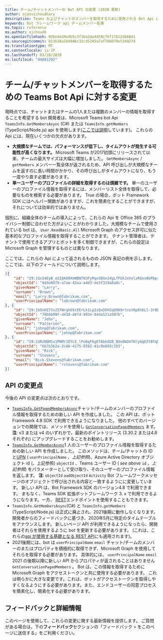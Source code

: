 ```yaml
---
title: チーム/チャットメンバーの Bot API の変更 (2020 更新)
author: ojasvichoudhary
description: Teams およびチャットのメンバーを取得するために使用される Bot Api に関する今後の変更点と進行中の変更点について説明します。
keywords: bot フレームワーク api チームメンバー名簿
ms.topic: reference
ms.author: ojchoudh
ms.openlocfilehash: 926e4e39e4b5c3f1ba34a4458cf6f17612d86841
ms.sourcegitcommit: b13b38a104946c32cd5245a7af706070e534927d
ms.translationtype: MT
ms.contentlocale: ja-JP
ms.lasthandoff: 03/28/2020
ms.locfileid: "44801292"
---
```

# <a name="changes-to-teams-bot-apis-for-fetching-teamchat-members"></a>チーム/チャットメンバーを取得するための Teams Bot Api に対する変更

現時点では、チャットまたはチームの1人または複数のメンバーの情報を取得することを希望する bot 開発者は、Microsoft Teams bot Api `TeamsInfo.GetMembersAsync` (C#) または `TeamsInfo.getMembers` (TypeScript/Node.js) api を使用します[(ここでは説明](https://docs.microsoft.com/microsoftteams/platform/bots/how-to/get-teams-context?tabs=dotnet#fetching-the-roster-or-user-profile)しています)。 これらの Api には、現在いくつかの欠点があります。

* **大規模なチームでは、パフォーマンスが低下し、タイムアウトが発生する可能性が高くなります。** Microsoft Teams が2017初頭にリリースされて以来、チームの最大サイズは大幅に増加しました。 `GetMembersAsync` / `getMembers` メンバー一覧全体が返されるため、API 呼び出しが大規模なチームを返すのに長い時間がかかり、その呼び出しがタイムアウトになり、もう一度やり直す必要があります。
* **単一ユーザーのプロファイルの詳細を取得するのは煩雑です。** 単一のユーザーのプロファイル情報を取得するには、メンバーリスト全体を取得して、必要なものを検索する必要があります。 True の場合、ボット Framework SDK にはヘルパー関数がありますが、これを簡素化することができますが、それについては効率的ではありません。

個別に、組織全体のチームの導入によって、これらの Api を Office 365 のプライバシー制御に合わせた方がよいことがわかりました。大規模なチームで使用されている bot は、 `User.ReadBasic.All` Microsoft Graph のアクセス許可に似た基本的なプロファイル情報を取得することができます。 テナント管理者は、テナントで使用できるアプリとボットを多く制御できますが、これらの設定は Microsoft Graph を管理するものとは異なります。

ここでは、これらの Api によって返されるものの JSON 表記の例を示します。 ここでは、以下のフィールドについて説明します。

```json
[{
    "id": "29:1GcS4EyB_oSI8A88XmWBN7NJFyMqe3QGnJdgLfFGkJnVelzRGos0bPbpsfJjcbAD22bmKc4GMbrY2g4JDrrA8vM06X1-cHHle4zOE6U4ttcc",
    "objectId": "9d3e08f9-a7ae-43aa-a4d3-de3f319a8a9c",
    "givenName": "Larry",
    "surname": "Brown",
    "email": "Larry.Brown@fabrikam.com",
    "userPrincipalName": "labrown@fabrikam.com"
}, {
    "id": "29:1bSnHZ7Js2STWrgk6ScEErLk1Lp2zQuD5H2qQ960rtvstKp8tKLl-3r8b6DoW0QxZimuTxk_kupZ1DBMpvIQQUAZL-PNj0EORDvRZXy8kvWk",
    "objectId": "76b0b09f-d410-48fd-993e-84da521a597b",
    "givenName": "John",
    "surname": "Patterson",
    "email": "johnp@fabrikam.com",
    "userPrincipalName": "johnp@fabrikam.com"
}, {
    "id": "29:1URzNQM1x1PNMr1D7L5_lFe6qF6gEfAbkdG8_BUxOW2mTKryQqEZtBTqDt10-MghkzjYDuUj4KG6nvg5lFAyjOLiGJ4jzhb99WrnI7XKriCs",
    "objectId": "6b7b3b2a-2c4b-4175-8582-41c9e685c1b5",
    "givenName": "Rick",
    "surname": "Stevens",
    "email": "Rick.Stevens@fabrikam.com",
    "userPrincipalName": "rstevens@fabrikam.com"
}]
```

## <a name="api-changes"></a>API の変更点
今後の API の変更点は次のとおりです。

* [`TeamsInfo.GetPagedMembersAsync`](https://docs.microsoft.com/microsoftteams/platform/bots/how-to/get-teams-context?tabs=dotnet#fetching-the-roster-or-user-profile)チャット/チームのメンバーのプロファイル情報を取得するための新しい API を作成しました。 この API は、ボット Framework 4.8 SDK で利用できるようになりました。 他のすべてのバージョンでの開発では、メソッドを使用し [`GetConversationPagedMembers`](https://docs.microsoft.com/dotnet/api/microsoft.bot.connector.conversationsextensions.getconversationpagedmembersasync?view=botbuilder-dotnet-stable) ます。 **注**: v3 または v4 のいずれかで、最新のポイントリリース (3.30.2 または4.8 それぞれ) にアップグレードすることをお勧めします。 
* [`TeamsInfo.GetMemberAsync`](https://docs.microsoft.com/microsoftteams/platform/bots/how-to/get-teams-context?tabs=dotnet#get-single-member-details)1 人のユーザーのプロファイル情報を取得するための新しい API を作成しました。 このメソッドは、チーム/チャットの ID と[UPN](https://docs.microsoft.com/windows/win32/ad/naming-properties#userprincipalname) ( `userPrincipalName` 、*上記参照*)、Azure Active Directory オブジェクト id (、上記参照) `objectId` 、Teams ユーザー ID ( *see above* `id` 、*上記参照*) をパラメーターとして受け取り、そのユーザーのプロファイル情報を返します。 **注**: `objectId` `aadObjectId` `Activity` Bot フレームワークメッセージのオブジェクトで呼び出される内容と一致するようにに変更しています。 新しい API は、Bot Framework SDK のバージョン4.8 で利用できます。 まもなく、Teams SDK 拡張ボットフレームワーク 3. x で利用できるようになります。一方、 [REST](https://docs.microsoft.com/microsoftteams/platform/bots/how-to/get-teams-context?tabs=json#get-single-member-details)エンドポイントを使用することもできます。
* `TeamsInfo.GetMembersAsync`(C#) と `TeamsInfo.getMembers` (TypeScript/Node.js) は正式に廃止され、2021後期に動作しなくなります。 開発者からのフィードバックに基づき、2020年5月に特定のタイムテーブルをアナウンスします。 新しいページ API が利用できるようになったら、開発者はそれらを使用するように bot を更新する必要があります。 (これは、これらの[api が使用する基礎となる REST API](https://docs.microsoft.com/microsoftteams/platform/bots/how-to/get-teams-context?tabs=json#tabpanel_CeZOj-G++Q_json)にも適用されます)。
* 2021後期には、bot は `userPrincipalName` `email` チャット/チームのメンバーのまたはプロパティを積極的に取得できず、Microsoft Graph を使用してそれらを取得する必要があります。 具体的には、 `userPrincipalName` `email` 2021 の後期以降に新しい API からプロパティが返されることはありません `GetConversationPagedMembers` 。 Bot は、この情報を取得するために Microsoft Graph をアクセストークンと共に使用する必要があります。 これは明らかに大きな変更です。これは、ボットがアクセストークンを取得しやすくなるようにする必要があります。また、エンドユーザーの同意プロセスを簡素化し、簡素化する必要があります。

## <a name="feedback-and-more-information"></a>フィードバックと詳細情報
このページを使用して、これらの変更に関する最新情報を提供します。 ご質問がある場合は、下の**フィードバック**セクションの「フィードバック > をこのページに送信する」をご利用ください。 

